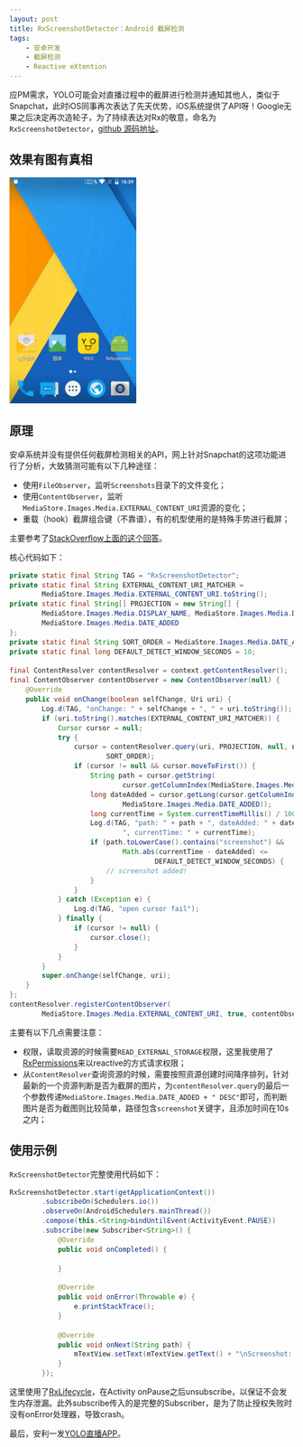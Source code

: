 ```yaml
---
layout: post
title: RxScreenshotDetector：Android 截屏检测
tags:
    - 安卓开发
    - 截屏检测
    - Reactive eXtention
---
```


应PM需求，YOLO可能会对直播过程中的截屏进行检测并通知其他人，类似于Snapchat，此时iOS同事再次表达了先天优势，iOS系统提供了API呀！Google无果之后决定再次造轮子，为了持续表达对Rx的敬意，命名为`RxScreenshotDetector`，[github 源码地址](https://github.com/Piasy/RxScreenshotDetector)。

## 效果有图有真相

<img src="/img/9/screenshot-detector-demo.gif" alt="screenshot-detector-demo" style="height:400px">

## 原理

安卓系统并没有提供任何截屏检测相关的API，网上针对Snapchat的这项功能进行了分析，大致猜测可能有以下几种途径：

+  使用`FileObserver`，监听`Screenshots`目录下的文件变化；
+  使用`ContentObserver`，监听`MediaStore.Images.Media.EXTERNAL_CONTENT_URI`资源的变化；
+  重载（hook）截屏组合键（不靠谱），有的机型使用的是特殊手势进行截屏；

主要参考了[StackOverflow上面的这个回答](http://stackoverflow.com/a/29624090/3077508)。

核心代码如下：

~~~ java
private static final String TAG = "RxScreenshotDetector";
private static final String EXTERNAL_CONTENT_URI_MATCHER =
        MediaStore.Images.Media.EXTERNAL_CONTENT_URI.toString();
private static final String[] PROJECTION = new String[] {
        MediaStore.Images.Media.DISPLAY_NAME, MediaStore.Images.Media.DATA,
        MediaStore.Images.Media.DATE_ADDED
};
private static final String SORT_ORDER = MediaStore.Images.Media.DATE_ADDED + " DESC";
private static final long DEFAULT_DETECT_WINDOW_SECONDS = 10;

final ContentResolver contentResolver = context.getContentResolver();
final ContentObserver contentObserver = new ContentObserver(null) {
    @Override
    public void onChange(boolean selfChange, Uri uri) {
        Log.d(TAG, "onChange: " + selfChange + ", " + uri.toString());
        if (uri.toString().matches(EXTERNAL_CONTENT_URI_MATCHER)) {
            Cursor cursor = null;
            try {
                cursor = contentResolver.query(uri, PROJECTION, null, null,
                        SORT_ORDER);
                if (cursor != null && cursor.moveToFirst()) {
                    String path = cursor.getString(
                            cursor.getColumnIndex(MediaStore.Images.Media.DATA));
                    long dateAdded = cursor.getLong(cursor.getColumnIndex(
                            MediaStore.Images.Media.DATE_ADDED));
                    long currentTime = System.currentTimeMillis() / 1000;
                    Log.d(TAG, "path: " + path + ", dateAdded: " + dateAdded +
                            ", currentTime: " + currentTime);
                    if (path.toLowerCase().contains("screenshot") &&
                            Math.abs(currentTime - dateAdded) <=
                                    DEFAULT_DETECT_WINDOW_SECONDS) {
                        // screenshot added!
                    }
                }
            } catch (Exception e) {
                Log.d(TAG, "open cursor fail");
            } finally {
                if (cursor != null) {
                    cursor.close();
                }
            }
        }
        super.onChange(selfChange, uri);
    }
};
contentResolver.registerContentObserver(
        MediaStore.Images.Media.EXTERNAL_CONTENT_URI, true, contentObserver);
~~~

主要有以下几点需要注意：

+  权限，读取资源的时候需要`READ_EXTERNAL_STORAGE`权限，这里我使用了[RxPermissions](https://github.com/tbruyelle/RxPermissions)来以reactive的方式请求权限；
+  从`ContentResolver`查询资源的时候，需要按照资源创建时间降序排列，针对最新的一个资源判断是否为截屏的图片，为`contentResolver.query`的最后一个参数传递`MediaStore.Images.Media.DATE_ADDED + " DESC"`即可，而判断图片是否为截图则比较简单，路径包含`screenshot`关键字，且添加时间在10s之内；

## 使用示例

`RxScreenshotDetector`完整使用代码如下：

~~~ java
RxScreenshotDetector.start(getApplicationContext())
        .subscribeOn(Schedulers.io())
        .observeOn(AndroidSchedulers.mainThread())
        .compose(this.<String>bindUntilEvent(ActivityEvent.PAUSE))
        .subscribe(new Subscriber<String>() {
            @Override
            public void onCompleted() {

            }

            @Override
            public void onError(Throwable e) {
                e.printStackTrace();
            }

            @Override
            public void onNext(String path) {
                mTextView.setText(mTextView.getText() + "\nScreenshot: " + path);
            }
        });
~~~

这里使用了[RxLifecycle](https://github.com/trello/RxLifecycle)，在Activity onPause之后unsubscribe，以保证不会发生内存泄漏。此外subscribe传入的是完整的Subscriber，是为了防止授权失败时没有onError处理器，导致crash。

最后，安利一发[YOLO直播APP](https://www.yoloyolo.tv/)。
